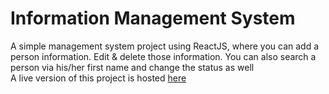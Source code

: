# Information Management System
A simple management system project using ReactJS, where you can add a person information. Edit & delete those information. You can also search a person via his/her first name and change the status as well <br>A live version of this project is hosted [here](https://informationmanagementsystem3.netlify.app/)
